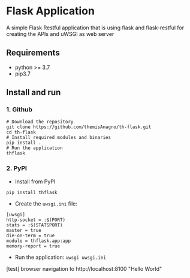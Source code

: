 # Flask Application

A simple Flask Restful application that is using flask and flask-restful for creating the APIs and uWSGI as web server

## Requirements

* python >= 3.7
* pip3.7

## Install and run
### 1. Github
```
# Download the repository
git clone https://github.com/themisAnagno/th-flask.git
cd th-flask
# Install required modules and binaries
pip install .
# Run the application
thflask
```

### 2. PyPI
* Install from PyPI
```
pip install thflask
```
* Create the `uwsgi.ini` file:
```
[uwsgi]
http-socket = :$(PORT)
stats = :$(STATSPORT)
master = true
die-on-term = true
module = thflask.app:app
memory-report = true
```
* Run the application:
`uwsgi uwsgi.ini`

[test]
browser navigation to http://localhost:8100
"Hello World"
